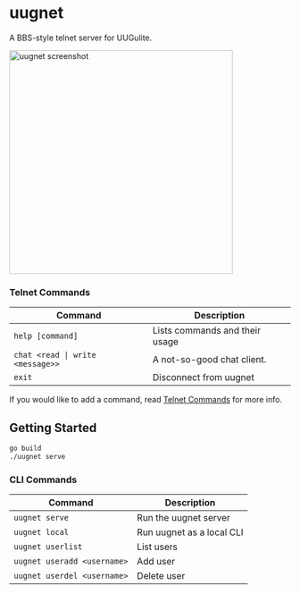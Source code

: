 # uugnet

A BBS-style telnet server for UUGulite.

<img src="https://i.ibb.co/JrH362j/Screenshot-2024-04-24-at-7-56-06-PM.png" alt="uugnet screenshot" width="400"/>

### Telnet Commands

| Command                          | Description                    |
| -------------------------------- | ------------------------------ |
| `help [command]`                 | Lists commands and their usage |
| `chat <read \| write <message>>` | A not-so-good chat client.     |
| `exit`                           | Disconnect from uugnet         |

If you would like to add a command, read [Telnet Commands](https://github.com/k4ben/uugnet/tree/master/internal/commands#telnet-commands) for more info.

## Getting Started

```bash
go build
./uugnet serve
```

### CLI Commands

| Command                     | Description               |
|-----------------------------|---------------------------|
| `uugnet serve`              | Run the uugnet server     |
| `uugnet local`              | Run uugnet as a local CLI |
| `uugnet userlist`           | List users                |
| `uugnet useradd <username>` | Add user                  |
| `uugnet userdel <username>` | Delete user               |
